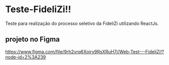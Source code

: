 # Teste-FideliZi!!
Teste para realização do processo seletivo da FideliZi utilizando ReactJs.

## projeto no Figma
https://www.figma.com/file/9rh2vrq6Xoiry9RsXRuH7j/Web-Test---FideliZi!?node-id=2%3A239


